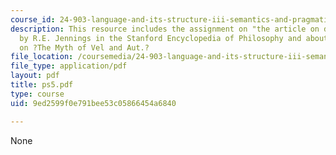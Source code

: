 ```yaml
---
course_id: 24-903-language-and-its-structure-iii-semantics-and-pragmatics-spring-2005
description: This resource includes the assignment on "the article on disjunction"
  by R.E. Jennings in the Stanford Encyclopedia of Philosophy and about the section
  on ?The Myth of Vel and Aut.?
file_location: /coursemedia/24-903-language-and-its-structure-iii-semantics-and-pragmatics-spring-2005/9ed2599f0e791bee53c05866454a6840_ps5.pdf
file_type: application/pdf
layout: pdf
title: ps5.pdf
type: course
uid: 9ed2599f0e791bee53c05866454a6840

---
```

None